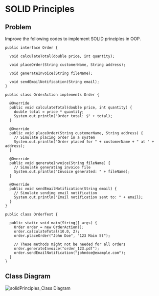# SOLID Principles

## Problem

Improve the following codes to implement SOLID principles in OOP.

    public interface Order {
    
      void calculateTotal(double price, int quantity);
    
      void placeOrder(String customerName, String address);
    
      void generateInvoice(String fileName);
    
      void sendEmailNotification(String email);
    }
    
    public class OrderAction implements Order {
    
      @Override
      public void calculateTotal(double price, int quantity) {
        double total = price * quantity;
        System.out.println("Order total: $" + total);
      }
    
      @Override
      public void placeOrder(String customerName, String address) {
        // Simulate placing order in a system
        System.out.println("Order placed for " + customerName + " at " + address);
      }
    
      @Override
      public void generateInvoice(String fileName) {
        // Simulate generating invoice file
        System.out.println("Invoice generated: " + fileName);
      }
    
      @Override
      public void sendEmailNotification(String email) {
        // Simulate sending email notification
        System.out.println("Email notification sent to: " + email);
      }
    }
    
    public class OrderTest {
    
      public static void main(String[] args) {
        Order order = new OrderAction();
        order.calculateTotal(10.0, 2);
        order.placeOrder("John Doe", "123 Main St");
    
        // These methods might not be needed for all orders
        order.generateInvoice("order_123.pdf");
        order.sendEmailNotification("johndoe@example.com");
      }
    }


## Class Diagram

![solidPrinciples_Class Diagram](https://github.com/JEAtole/SOLID-Principles/assets/126703958/d3fd9302-3235-42e2-99a5-e32ec740acd5)
